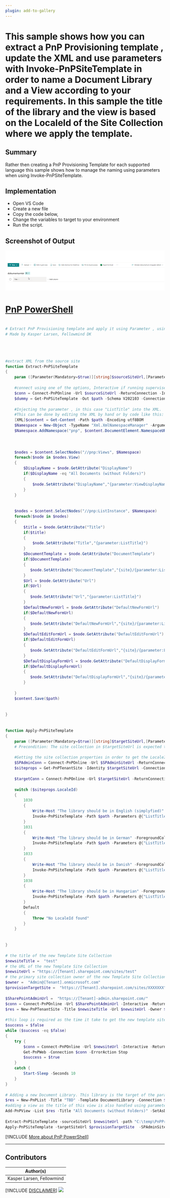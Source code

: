 ```yaml
---
plugin: add-to-gallery
---
```


# This sample shows how you can extract a PnP Provisioning template , update the XML and use parameters with Invoke-PnPSiteTemplate in order to name a Document Library and a View according to your requirements. In this sample the title of the library and the view is based on the LocaleId of the Site Collection where we apply the template.

## Summary

Rather then creating a PnP Provisioning Template for each supported language this sample shows how to manage the naming using parameters when using Invoke-PnPSiteTemplate.

## Implementation

- Open VS Code
- Create a new file
- Copy the code below,
- Change the variables to target to your environment
- Run the script.
 
## Screenshot of Output 

![Example Screenshot](assets/preview.png)

# [PnP PowerShell](#tab/pnpps)
```powershell

# Extract PnP Provisioning template and apply it using Parameter , using PS7.3 and PnP.Powershell 1.12*
# Made by Kasper Larsen, Fellowmind DK




#extract XML from the source site
function Extract-PnPSiteTemplate 
{
    param ([Parameter(Mandatory=$true)][string]$sourceSiteUrl,[Parameter(Mandatory=$true)][string]$path)

    #connect using one of the options, Interactive if running supervised, and clientid, tenant and thumbprint if unsupervised
    $conn = Connect-PnPOnline -Url $sourceSiteUrl -ReturnConnection -Interactive -ForceAuthentication
    $dummy = Get-PnPSiteTemplate -Out $path -Schema V202103 -Connection $conn -force -ListsToExtract "TBD" -ExcludeHandlers Navigation

    #Injecting the parameter , in this case "ListTitle" into the XML.
    #This can be done by editing the XML by hand or by code like this:
    [XML]$content = Get-Content -Path $path -Encoding utf8BOM
    $Namespace = New-Object -TypeName "Xml.XmlNamespaceManager" -ArgumentList $content.NameTable
    $Namespace.AddNamespace("pnp", $content.DocumentElement.NamespaceURI)
    

    
    $nodes = $content.SelectNodes("//pnp:Views", $Namespace)
    foreach($node in $nodes.View)
    {
        $DisplayName = $node.GetAttribute("DisplayName")
        if($DisplayName -eq "All Documents (without Folders)")
        {
            $node.SetAttribute("DisplayName","{parameter:ViewDisplayName}")  
        }
    }
    
    
    $nodes = $content.SelectNodes("//pnp:ListInstance", $Namespace)
    foreach($node in $nodes)
    {
        $title = $node.GetAttribute("Title")
        if($title)
        {
            $node.SetAttribute("Title","{parameter:ListTitle}")
        }
        $DocumentTemplate = $node.GetAttribute("DocumentTemplate")
        if($DocumentTemplate)
        {
           $node.SetAttribute("DocumentTemplate","{site}/{parameter:ListTitle}/Forms/template.dotx")
        }
        $Url = $node.GetAttribute("Url")
        if($Url)
        {
           $node.SetAttribute("Url","{parameter:ListTitle}")
        }
        $DefaultNewFormUrl = $node.GetAttribute("DefaultNewFormUrl")
        if($DefaultNewFormUrl)
        {
           $node.SetAttribute("DefaultNewFormUrl","{site}/{parameter:ListTitle}/Forms/Upload.aspx")
        }
        $DefaultEditFormUrl = $node.GetAttribute("DefaultEditFormUrl")
        if($DefaultEditFormUrl)
        {
           $node.SetAttribute("DefaultEditFormUrl","{site}/{parameter:ListTitle}/Forms/EditForm.aspx")
        }
        $DefaultDisplayFormUrl = $node.GetAttribute("DefaultDisplayFormUrl")
        if($DefaultDisplayFormUrl)
        {
           $node.SetAttribute("DefaultDisplayFormUrl","{site}/{parameter:ListTitle}/Forms/DispForm.aspx")
        }
        
    }
    $content.Save($path) 
   
    
}


function Apply-PnPSiteTemplate 
{
    param ([Parameter(Mandatory=$true)][string]$targetSiteUrl,[Parameter(Mandatory=$true)][string]$SPAdminSiteUrl,[Parameter(Mandatory=$true)][string]$path)
    # Precondition: The site collection in $targetSiteUrl is expected to exist already
    
    #Getting the site collection properties in order to get the LocaleID 
    $SPAdminConn = Connect-PnPOnline -Url $SPAdminSiteUrl -ReturnConnection -Interactive
    $siteprops = Get-PnPTenantSite -Identity $targetSiteUrl -Connection $SPAdminConn| Select -Property * 

    $targetConn = Connect-PnPOnline -Url $targetSiteUrl -ReturnConnection -Interactive 
    
    switch ($siteprops.LocaleId) 
    {
        1030
        { 
            Write-Host "The library should be in English (simplyfied)" -ForegroundColor Green
            Invoke-PnPSiteTemplate -Path $path -Parameters @{"ListTitle" = "Document Library";"ViewDisplayName"="All Documents (without Folders)"} -Connection $targetConn 
        }
        1031
        {
            Write-Host "The library should be in German" -ForegroundColor Green
            Invoke-PnPSiteTemplate -Path $path -Parameters @{"ListTitle" = "Dokumentenbibliothek";"ViewDisplayName"="Alles Documenten (kein mappen)"} -Connection $targetConn 
        }
        1033
        {
            Write-Host "The library should be in Danish" -ForegroundColor Green
            Invoke-PnPSiteTemplate -Path $path -Parameters @{"ListTitle" = "Dokumentbibliotek";"ViewDisplayName"="Alle Dokumenter (uden foldere)"} -Connection $targetConn -ClearNavigation
        }
        1038
        {
            Write-Host "The library should be in Hungarian" -ForegroundColor Green
            Invoke-PnPSiteTemplate -Path $path -Parameters @{"ListTitle" = "dokumentumtár";"ViewDisplayName"="Minden dokumentum (mappák nélkül)"} -Connection $targetConn -ClearNavigation
        }
        Default 
        {
            Throw "No LocaleId found"
        }
    }


}

# the title of the new Template Site Collection
$newsiteTitle =  "test" 
# the URL of the new Template Site Collection
$newsiteUrl = "https://[Tenant].sharepoint.com/sites/test" 
# the primary site collection owner of the new Template Site Collection
$owner =  "Admin@[Tenant].onmicrosoft.com"
$provisionTargetSite =  "https://[Tenant].sharepoint.com/sites/XXXXXXX"

$SharePointAdminUrl =  "https://[Tenant]-admin.sharepoint.com/" 
$conn = Connect-PnPOnline -Url $SharePointAdminUrl -Interactive -ReturnConnection
$res = New-PnPTenantSite -Title $newsiteTitle -Url $newsiteUrl -Owner $owner -TimeZone 3 -Connection $conn -Template "STS#3"

#this loop is required as the time it take to get the new template site ready varies 
$success = $false
while ($success -eq $false) 
{
    try {
        $conn = Connect-PnPOnline -Url $newsiteUrl -Interactive -ReturnConnection -ErrorAction Stop
        Get-PnPWeb -Connection $conn -ErrorAction Stop
        $success = $true
    }
    catch {
        Start-Sleep -Seconds 10
    }    
}

# Adding a new Document Library. This library is the target of the parameters in the provisioning and is names according to the LocaleID of the receiving site collection
$res = New-PnPList -Title "TBD" -Template DocumentLibrary -Connection $conn
#adding a view as the title of this view is also handled using parameters
Add-PnPView -List $res -Title "All Documents (without Folders)" -SetAsDefault -Query "" -Fields "Title" -Connection $conn

Extract-PnPSiteTemplate -sourceSiteUrl $newsiteUrl -path "C:\temp\PnPProvisioningUsingParameters.xml"
Apply-PnPSiteTemplate -targetSiteUrl $provisionTargetSite  -SPAdminSiteUrl $SharePointAdminUrl -path "C:\temp\PnPProvisioningUsingParameters.xml"


```
[!INCLUDE [More about PnP PowerShell](../../docfx/includes/MORE-PNPPS.md)]
***

## Contributors

| Author(s) |
|-----------|
| Kasper Larsen, Fellowmind|

[!INCLUDE [DISCLAIMER](../../docfx/includes/DISCLAIMER.md)]
<img src="https://pnptelemetry.azurewebsites.net/script-samples/scripts/spo-apply-pnptemplate-with-parameters" aria-hidden="true" />
